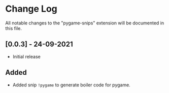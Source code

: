 # Change Log

All notable changes to the "pygame-snips" extension will be documented in this file.



## [0.0.3] - 24-09-2021
 
- Initial release

## Added
- Added snip ``!pygame`` to generate boiler code for pygame.
